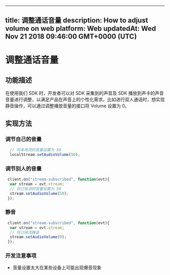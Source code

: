 
---
title: 调整通话音量
description: How to adjust volume on web
platform: Web
updatedAt: Wed Nov 21 2018 09:46:00 GMT+0000 (UTC)
---
# 调整通话音量
## 功能描述
 在使用我们 SDK 时，开发者可以对 SDK 采集到的声音及 SDK 播放到声卡的声音音量进行调整，以满足产品在声音上的个性化需求。比如进行双人通话时，想实现静音操作，可以通过调整播放音量的接口将 Volume 设置为 0。


## 实现方法

### 调节自己的音量

```javascript
  // 将本地流的音量设置为 50
  localStream.setAudioVolume(50);
```

### 调节别人的音量

```javascript
 client.on("stream-subscribed", function(evt){
  var stream = evt.stream;
  // 将订阅流的音量设置为 50
  stream.setAudioVolume(50);
 });
```

### 静音

```javascript
 client.on("stream-subscribed", function(evt){
  var stream = evt.stream;
  // 将订阅流静音
  stream.setAudioVolume(0);
 });
```

### 开发注意事项

- 音量设置太大在某些设备上可能出现爆音现象
